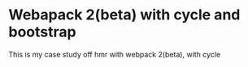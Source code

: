 # Webapack 2(beta) with cycle and bootstrap

This is my case study off hmr with webpack 2(beta), with cycle
